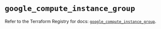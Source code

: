 # `google_compute_instance_group`

Refer to the Terraform Registry for docs: [`google_compute_instance_group`](https://registry.terraform.io/providers/hashicorp/google-beta/6.28.0/docs/resources/google_compute_instance_group).
